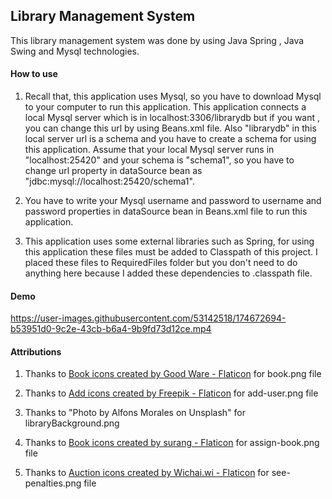 ## Library Management System
This library management system was done by using Java Spring , Java Swing and Mysql technologies.
#### How to use
1) Recall that, this application uses Mysql, so you have to download Mysql to your computer to run this application. This application connects a local Mysql server which is in localhost:3306/librarydb but if you want , you can change this url by using Beans.xml file. Also "librarydb" in this local server url is a schema and you have to create a schema for using this application. Assume that your local Mysql server runs in "localhost:25420" and your schema is "schema1", so you have to change url property in dataSource bean as "jdbc:mysql://localhost:25420/schema1".

2) You have to write your Mysql username and password to username and password properties in dataSource bean in Beans.xml file to run this application.

3) This application uses some external libraries such as Spring, for using this application these files must be added to Classpath of this project. I placed these files to RequiredFiles folder but you don't need to do anything here because I added these dependencies to .classpath file.
#### Demo 


https://user-images.githubusercontent.com/53142518/174672694-b53951d0-9c2e-43cb-b6a4-9b9fd73d12ce.mp4



#### Attributions
1) Thanks to <a href="https://www.flaticon.com/free-icons/book" title="book icons">Book icons created by Good Ware - Flaticon</a> for book.png file

2) Thanks to <a href="https://www.flaticon.com/free-icons/add" title="add icons">Add icons created by Freepik - Flaticon</a> for add-user.png file

3) Thanks to "Photo by Alfons Morales on Unsplash" for libraryBackground.png 

4) Thanks to <a href="https://www.flaticon.com/free-icons/book" title="book icons">Book icons created by surang - Flaticon</a> for assign-book.png file

5) Thanks to <a href="https://www.flaticon.com/free-icons/auction" title="auction icons">Auction icons created by Wichai.wi - Flaticon</a> for see-penalties.png file
